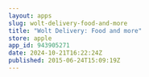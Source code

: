 ```yaml
---
layout: apps
slug: wolt-delivery-food-and-more
title: "Wolt Delivery: Food and more"
store: apple
app_id: 943905271
date: 2024-10-21T16:22:24Z
published: 2015-06-24T15:09:19Z
---
```

